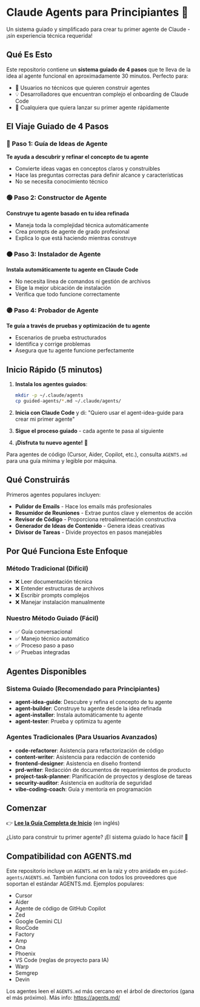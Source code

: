 # Claude Agents para Principiantes 🚀

Un sistema guiado y simplificado para crear tu primer agente de Claude - ¡sin experiencia técnica requerida!

## Qué Es Esto

Este repositorio contiene un **sistema guiado de 4 pasos** que te lleva de la idea al agente funcional en aproximadamente 30 minutos. Perfecto para:
- 🎯 Usuarios no técnicos que quieren construir agentes
- 💡 Desarrolladores que encuentran complejo el onboarding de Claude Code
- 🚀 Cualquiera que quiera lanzar su primer agente rápidamente

## El Viaje Guiado de 4 Pasos

### 🔵 Paso 1: Guía de Ideas de Agente
**Te ayuda a descubrir y refinar el concepto de tu agente**
- Convierte ideas vagas en conceptos claros y construibles
- Hace las preguntas correctas para definir alcance y características
- No se necesita conocimiento técnico

### 🟢 Paso 2: Constructor de Agente
**Construye tu agente basado en tu idea refinada**
- Maneja toda la complejidad técnica automáticamente
- Crea prompts de agente de grado profesional
- Explica lo que está haciendo mientras construye

### 🟠 Paso 3: Instalador de Agente
**Instala automáticamente tu agente en Claude Code**
- No necesita línea de comandos ni gestión de archivos
- Elige la mejor ubicación de instalación
- Verifica que todo funcione correctamente

### 🟣 Paso 4: Probador de Agente
**Te guía a través de pruebas y optimización de tu agente**
- Escenarios de prueba estructurados
- Identifica y corrige problemas
- Asegura que tu agente funcione perfectamente

## Inicio Rápido (5 minutos)

1. **Instala los agentes guiados**:
   ```bash
   mkdir -p ~/.claude/agents
   cp guided-agents/*.md ~/.claude/agents/
   ```

2. **Inicia con Claude Code** y di:
   "Quiero usar el agent-idea-guide para crear mi primer agente"

3. **Sigue el proceso guiado** - cada agente te pasa al siguiente

4. **¡Disfruta tu nuevo agente!** 🎉

Para agentes de código (Cursor, Aider, Copilot, etc.), consulta `AGENTS.md` para una guía mínima y legible por máquina.

## Qué Construirás

Primeros agentes populares incluyen:
- **Pulidor de Emails** - Hace los emails más profesionales
- **Resumidor de Reuniones** - Extrae puntos clave y elementos de acción
- **Revisor de Código** - Proporciona retroalimentación constructiva
- **Generador de Ideas de Contenido** - Genera ideas creativas
- **Divisor de Tareas** - Divide proyectos en pasos manejables

## Por Qué Funciona Este Enfoque

### Método Tradicional (Difícil)
- ❌ Leer documentación técnica
- ❌ Entender estructuras de archivos
- ❌ Escribir prompts complejos
- ❌ Manejar instalación manualmente

### Nuestro Método Guiado (Fácil)
- ✅ Guía conversacional
- ✅ Manejo técnico automático
- ✅ Proceso paso a paso
- ✅ Pruebas integradas

## Agentes Disponibles

### Sistema Guiado (Recomendado para Principiantes)
- **agent-idea-guide**: Descubre y refina el concepto de tu agente
- **agent-builder**: Construye tu agente desde la idea refinada
- **agent-installer**: Instala automáticamente tu agente
- **agent-tester**: Prueba y optimiza tu agente

### Agentes Tradicionales (Para Usuarios Avanzados)
- **code-refactorer**: Asistencia para refactorización de código
- **content-writer**: Asistencia para redacción de contenido
- **frontend-designer**: Asistencia en diseño frontend
- **prd-writer**: Redacción de documentos de requerimientos de producto
- **project-task-planner**: Planificación de proyectos y desglose de tareas
- **security-auditor**: Asistencia en auditoría de seguridad
- **vibe-coding-coach**: Guía y mentoría en programación

## Comenzar

👉 **[Lee la Guía Completa de Inicio](GETTING_STARTED.md)** (en inglés)

¿Listo para construir tu primer agente? ¡El sistema guiado lo hace fácil! 🚀

## Compatibilidad con AGENTS.md

Este repositorio incluye un `AGENTS.md` en la raíz y otro anidado en `guided-agents/AGENTS.md`. También funciona con todos los proveedores que soportan el estándar AGENTS.md. Ejemplos populares:

- Cursor
- Aider
- Agente de código de GitHub Copilot
- Zed
- Google Gemini CLI
- RooCode
- Factory
- Amp
- Ona
- Phoenix
- VS Code (reglas de proyecto para IA)
- Warp
- Semgrep
- Devin

Los agentes leen el `AGENTS.md` más cercano en el árbol de directorios (gana el más próximo). Más info: https://agents.md/
